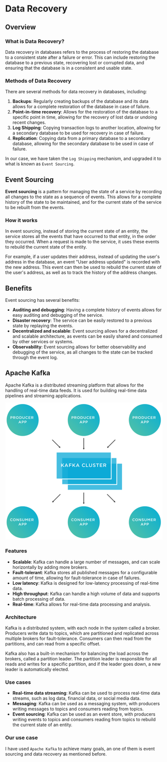 # Data Recovery
## Overview
### What is Data Recovery?
Data recovery in databases refers to the process of restoring the database to a consistent state after a failure or error. This can include restoring the database to a previous state, recovering lost or corrupted data, and ensuring that the database is in a consistent and usable state.

### Methods of Data Recovery
There are several methods for data recovery in databases, including:

1) **Backups**: Regularly creating backups of the database and its data allows for a complete restoration of the database in case of failure.
2) **Point-in-time recovery**: Allows for the restoration of the database to a specific point in time, allowing for the recovery of lost data or undoing recent changes.
3) **Log Shipping**: Copying transaction logs to another location, allowing for a secondary database to be used for recovery in case of failure.
4) **Replication**: Copying data from a primary database to a secondary database, allowing for the secondary database to be used in case of failure.

In our case, we have taken the `Log Shipping` mechanism, and upgraded it to what is known as `Event Sourcing`.

## Event Sourcing
**Event sourcing** is a pattern for managing the state of a service by recording all changes to the state as a sequence of events. This allows for a complete history of the state to be maintained, and for the current state of the service to be rebuilt from the events.

### How it works
In event sourcing, instead of storing the current state of an entity, the service stores all the events that have occurred to that entity, in the order they occurred. When a request is made to the service, it uses these events to rebuild the current state of the entity.

For example, if a user updates their address, instead of updating the user's address in the database, an event "User address updated" is recorded with the new address. This event can then be used to rebuild the current state of the user's address, as well as to track the history of the address changes.

## Benefits
Event sourcing has several benefits:

+ **Auditing and debugging**: Having a complete history of events allows for easy auditing and debugging of the service.
+ **Disaster recovery**: The service can be easily restored to a previous state by replaying the events.
+ **Decentralized and scalable**: Event sourcing allows for a decentralized and scalable architecture, as events can be easily shared and consumed by other services or systems.
+ **Observability**: Event sourcing allows for better observability and debugging of the service, as all changes to the state can be tracked through the event log.

## Apache Kafka
Apache Kafka is a distributed streaming platform that allows for the handling of real-time data feeds. It is used for building real-time data pipelines and streaming applications.

![image](../../assets/apache-kafka-diagram.svg)

### Features
+ **Scalable**: Kafka can handle a large number of messages, and can scale horizontally by adding more brokers.
+ **Fault-tolerant**: Kafka stores all published messages for a configurable amount of time, allowing for fault-tolerance in case of failures.
+ **Low latency**: Kafka is designed for low-latency processing of real-time data.
+ **High throughput**: Kafka can handle a high volume of data and supports batch processing of data.
+ **Real-time**: Kafka allows for real-time data processing and analysis.

### Architecture
Kafka is a distributed system, with each node in the system called a broker. Producers write data to topics, which are partitioned and replicated across multiple brokers for fault-tolerance. Consumers can then read from the partitions, and can read from a specific offset.

Kafka also has a built-in mechanism for balancing the load across the brokers, called a partition leader. The partition leader is responsible for all reads and writes for a specific partition, and if the leader goes down, a new leader is automatically elected.

### Use cases
+ **Real-time data streaming**: Kafka can be used to process real-time data streams, such as log data, financial data, or social media data.
+ **Messaging**: Kafka can be used as a messaging system, with producers writing messages to topics and consumers reading from topics.
+ **Event sourcing**: Kafka can be used as an event store, with producers writing events to topics and consumers reading from topics to rebuild the current state of an entity.

### Our use case
I have used `Apache Kafka` to achieve many goals, an one of them is event sourcing and data recovery as mentioned before.
